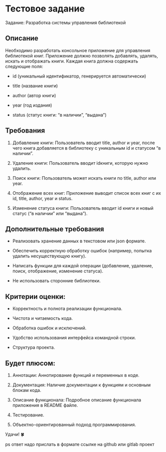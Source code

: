 # Тестовое задание

Задание: Разработка системы управления библиотекой

## Описание

Необходимо разработать консольное приложение для управления библиотекой книг. Приложение должно позволять добавлять, удалять, искать и отображать книги. Каждая книга должна содержать следующие поля:

- id (уникальный идентификатор, генерируется автоматически)

- title (название книги)

- author (автор книги)

- year (год издания)

- status (статус книги: “в наличии”, “выдана”)

## Требования

1.  Добавление книги: Пользователь вводит title, author и year, после чего книга добавляется в библиотеку с уникальным id и статусом “в наличии”.

2.  Удаление книги: Пользователь вводит idкниги, которую нужно удалить.

3.  Поиск книги: Пользователь может искать книги по title, author или year.

4.  Отображение всех книг: Приложение выводит список всех книг с их id, title, author, year и status.

5.  Изменение статуса книги: Пользователь вводит id книги и новый статус (“в наличии” или “выдана”).

## Дополнительные требования

- Реализовать хранение данных в текстовом или json формате.

- Обеспечить корректную обработку ошибок (например, попытка удалить несуществующую книгу).

- Написать функции для каждой операции (добавление, удаление, поиск, отображение, изменение статуса).

- Не использовать сторонние библиотеки.

## Критерии оценки:

- Корректность и полнота реализации функционала.

- Чистота и читаемость кода.

- Обработка ошибок и исключений.

- Удобство использования интерфейса командной строки.

- Структура проекта.

## Будет плюсом:

1. Аннотации: Аннотирование функций и переменных в коде.

2. Документация: Наличие документации к функциям и основным блокам кода.

3. Описание функционала: Подробное описание функционала приложения в README файле.

4. Тестирование.

5. Объектно-ориентированный подход программирования.

Удачи! 🍀

ps ответ надо прислать в формате ссылке на github или gitlab проект
